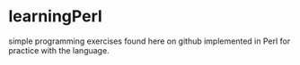 # learningPerl
simple programming exercises found here on github implemented in Perl for practice with the language.
